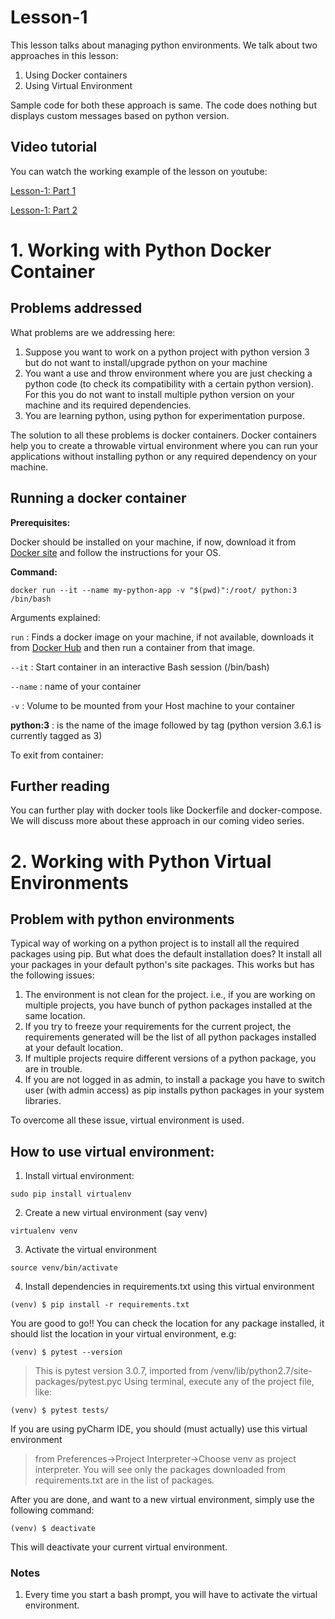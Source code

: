 # Lesson-1

This lesson talks about managing python environments. We talk about two approaches in this lesson:

1. Using Docker containers
2. Using Virtual Environment

Sample code for both these approach is same.
The code does nothing but displays custom messages based on python version.

## Video tutorial
You can watch the working example of the lesson on youtube:

[Lesson-1: Part 1](https://www.youtube.com/watch?v=QG84l1yMh-s&t=43s)

[Lesson-1: Part 2](https://www.youtube.com/watch?v=FSLr4ZJIUco&t=10s)


# 1. Working with Python Docker Container

## Problems addressed

What problems are we addressing here:

1. Suppose you want to work on a python project with python version 3 but do not want to install/upgrade python on your machine
2. You want a use and throw environment where you are just checking a python code (to check its compatibility with a certain python version). For this you do not want to install multiple python version on your machine and its required dependencies.
3. You are learning python, using python for experimentation purpose.

The solution to all these problems is docker containers. Docker containers help you to create a throwable virtual environment where you can run your applications without installing python or any required dependency on your machine.

## Running a docker container

**Prerequisites:** 

Docker should be installed on your machine, if now, download it from [Docker site](https://www.docker.com/) and follow the instructions for your OS.

**Command:**

`docker run --it --name my-python-app -v "$(pwd)":/root/ python:3 /bin/bash`

Arguments explained:

`run` : Finds a docker image on your machine, if not available, downloads it from [Docker Hub](https://hub.docker.com/) and then run a container from that image.

`--it` : Start container in an interactive Bash session (/bin/bash)

`--name` : name of your container

`-v` : Volume to be mounted from your Host machine to your container

**python:3** : is the name of the image followed by tag (python version 3.6.1 is currently tagged as 3)

To exit from container:


## Further reading

You can further play with docker tools like Dockerfile and docker-compose. We will discuss more about these approach in our coming video series. 

# 2. Working with Python Virtual Environments

## Problem with python environments
Typical way of working on a python project is to install all the required packages using pip.
But what does the default installation does? It install all your packages in your default python's site packages. This works but has the following issues:
1. The environment is not clean for the project. i.e., if you are working on multiple projects, you have bunch of python packages installed at the same location.
2. If you try to freeze your requirements for the current project, the requirements generated will be the list of all python packages installed at your default location.
3. If multiple projects require different versions of a python package, you are in trouble.
4. If you are not logged in as admin, to install a package you have to switch user (with admin access) as pip installs python packages in your system libraries.

To overcome all these issue, virtual environment is used.

## How to use virtual environment:

1. Install virtual environment:
```
sudo pip install virtualenv
```
2. Create a new virtual environment (say venv)
```
virtualenv venv
```
3. Activate the virtual environment
```
source venv/bin/activate
```
4. Install dependencies in requirements.txt using this virtual environment
```
(venv) $ pip install -r requirements.txt
```

You are good to go!! You can check the location for any package installed, it should list the location in your virtual environment, e.g:
```
(venv) $ pytest --version
```
> This is pytest version 3.0.7, imported from /venv/lib/python2.7/site-packages/pytest.pyc
Using terminal, execute any of the project file, like:
```
(venv) $ pytest tests/
```
If you are using pyCharm IDE, you should (must actually) use this virtual environment

> from Preferences->Project Interpreter->Choose venv as project interpreter. You will see only the packages downloaded from requirements.txt are in the list of packages.

After you are done, and want to a new virtual environment, simply use the following command:
```
(venv) $ deactivate
```
This will deactivate your current virtual environment.

### Notes
1. Every time you start a bash prompt, you will have to activate the virtual environment.